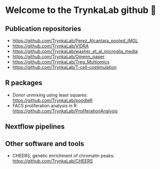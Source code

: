 # Welcome to the TrynkaLab github 👋



## Publication repositories

- https://github.com/TrynkaLab/Perez_Alcantara_pooled_iMGL
- https://github.com/TrynkaLab/VIDRA
- https://github.com/TrynkaLab/washer_et_al_microglia_media
- https://github.com/TrynkaLab/Omenn_paper
- https://github.com/TrynkaLab/Treg_Multiomics
- https://github.com/TrynkaLab/T-cell-costimulation

## R packages

- Donor unmixing using least squares: https://github.com/TrynkaLab/poodleR
- FACS proliferation analysis in R: https://github.com/TrynkaLab/ProliferationAnalysis

## Nextflow pipelines



## Other software and tools

- CHEERS, genetic enrichment of chromatin peaks: https://github.com/TrynkaLab/CHEERS
